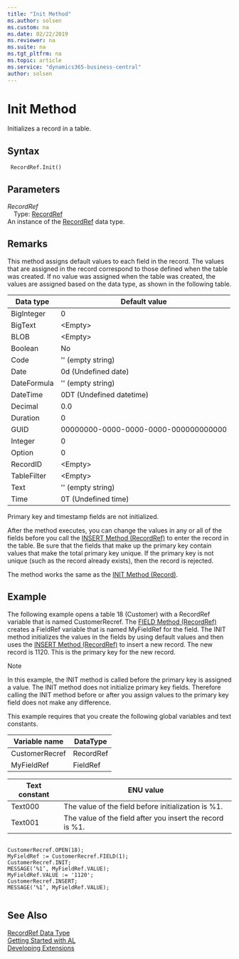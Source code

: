 ```yaml
---
title: "Init Method"
ms.author: solsen
ms.custom: na
ms.date: 02/22/2019
ms.reviewer: na
ms.suite: na
ms.tgt_pltfrm: na
ms.topic: article
ms.service: "dynamics365-business-central"
author: solsen
---
```

[//]: # (START>DO_NOT_EDIT)
[//]: # (IMPORTANT:Do not edit any of the content between here and the END>DO_NOT_EDIT.)
[//]: # (Any modifications should be made in the .xml files in the ModernDev repo.)
# Init Method
Initializes a record in a table.


## Syntax
```
 RecordRef.Init()
```

## Parameters
*RecordRef*  
&emsp;Type: [RecordRef](recordref-data-type.md)  
An instance of the [RecordRef](recordref-data-type.md) data type.  


[//]: # (IMPORTANT: END>DO_NOT_EDIT)

## Remarks  
 This method assigns default values to each field in the record. The values that are assigned in the record correspond to those defined when the table was created. If no value was assigned when the table was created, the values are assigned based on the data type, as shown in the following table.  
  
|Data type|Default value|  
|---------------|-------------------|  
|BigInteger|0|  
|BigText|\<Empty>|  
|BLOB|\<Empty>|  
|Boolean|No|  
|Code|'' \(empty string\)|  
|Date|0d \(Undefined date\)|  
|DateFormula|'' \(empty string\)|  
|DateTime|0DT \(Undefined datetime\)|  
|Decimal|0.0|  
|Duration|0|  
|GUID|00000000-0000-0000-0000-000000000000|  
|Integer|0|  
|Option|0|  
|RecordID|\<Empty>|  
|TableFilter|\<Empty>|  
|Text|'' \(empty string\)|  
|Time|0T \(Undefined time\)|  
  
 Primary key and timestamp fields are not initialized.  
  
 After the method executes, you can change the values in any or all of the fields before you call the [INSERT Method \(RecordRef\)](../../methods/devenv-insert-method-recordref.md) to enter the record in the table. Be sure that the fields that make up the primary key contain values that make the total primary key unique. If the primary key is not unique \(such as the record already exists\), then the record is rejected.  
  
 The method works the same as the [INIT Method \(Record\)](../../methods/devenv-init-method-record.md).  
  
## Example  
 The following example opens a table 18 \(Customer\) with a RecordRef variable that is named CustomerRecref. The [FIELD Method \(RecordRef\)](../../methods/devenv-field-method-recordref.md) creates a FieldRef variable that is named MyFieldRef for the field. The INIT method initializes the values in the fields by using default values and then uses the [INSERT Method \(RecordRef\)](../../methods/devenv-insert-method-recordref.md) to insert a new record. The new record is 1120. This is the primary key for the new record.  
  
> [!NOTE]  
>  In this example, the INIT method is called before the primary key is assigned a value. The INIT method does not initialize primary key fields. Therefore calling the INIT method before or after you assign values to the primary key field does not make any difference.  
  
 This example requires that you create the following global variables and text constants.  
  
|Variable name|DataType|  
|-------------------|--------------|  
|CustomerRecref|RecordRef|  
|MyFieldRef|FieldRef|  
  
|Text constant|ENU value|  
|-------------------|---------------|  
|Text000|The value of the field before initialization is %1.|  
|Text001|The value of the field after you insert the record is %1.|  
  
```  
  
CustomerRecref.OPEN(18);  
MyFieldRef := CustomerRecref.FIELD(1);  
CustomerRecref.INIT;  
MESSAGE(‘%1’, MyFieldRef.VALUE);  
MyFieldRef.VALUE := '1120';  
CustomerRecref.INSERT;  
MESSAGE(‘%1’, MyFieldRef.VALUE);  
  
```  
  

## See Also
[RecordRef Data Type](recordref-data-type.md)  
[Getting Started with AL](../../devenv-get-started.md)  
[Developing Extensions](../../devenv-dev-overview.md)